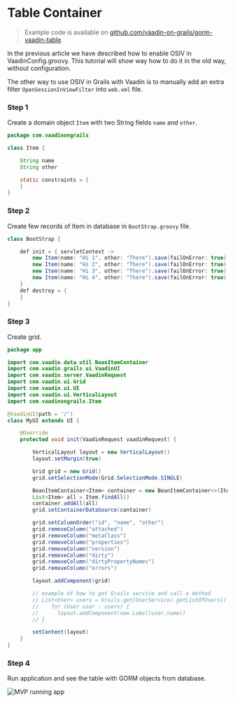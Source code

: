 # Table Container

> Example code is available on
[github.com/vaadin-on-grails/gorm-vaadin-table](https://github.com/vaadin-on-grails/gorm-vaadin-table).

In the previous article we have described how to enable OSIV in VaadinConfig.groovy. This tutorial will show way how to do it in the old way, without configuration.

The other way to use OSIV in Grails with Vaadin is to manually add an extra filter `OpenSessionInViewFilter` into `web.xml` file.

### Step 1

Create a domain object `Item` with two String fields `name` and `other`.

``` java
package com.vaadinongrails

class Item {

    String name
    String other

    static constraints = {
    }
}
```

### Step 2

Create few records of Item in database in `BootStrap.groovy` file.

``` java
class BootStrap {

    def init = { servletContext ->
        new Item(name: "Hi 1", other: "There").save(failOnError: true)
        new Item(name: "Hi 2", other: "There").save(failOnError: true)
        new Item(name: "Hi 3", other: "There").save(failOnError: true)
        new Item(name: "Hi 4", other: "There").save(failOnError: true)
    }
    def destroy = {
    }
}
```

### Step 3

Create grid.

``` java
package app

import com.vaadin.data.util.BeanItemContainer
import com.vaadin.grails.ui.VaadinUI
import com.vaadin.server.VaadinRequest
import com.vaadin.ui.Grid
import com.vaadin.ui.UI
import com.vaadin.ui.VerticalLayout
import com.vaadinongrails.Item

@VaadinUI(path = '/')
class MyUI extends UI {

    @Override
    protected void init(VaadinRequest vaadinRequest) {

        VerticalLayout layout = new VerticalLayout()
        layout.setMargin(true)

        Grid grid = new Grid()
        grid.setSelectionMode(Grid.SelectionMode.SINGLE)

        BeanItemContainer<Item> container = new BeanItemContainer<>(Item.class)
        List<Item> all = Item.findAll()
        container.addAll(all)
        grid.setContainerDataSource(container)

        grid.setColumnOrder("id", "name", "other")
        grid.removeColumn("attached")
        grid.removeColumn("metaClass")
        grid.removeColumn("properties")
        grid.removeColumn("version")
        grid.removeColumn("dirty")
        grid.removeColumn("dirtyPropertyNames")
        grid.removeColumn("errors")

        layout.addComponent(grid)

        // example of how to get Grails service and call a method
        // List<User> users = Grails.get(UserService).getListOfUsers()
        //    for (User user : users) {
        //    	layout.addComponent(new Label(user.name))
        // }

        setContent(layout)
    }
}
```

### Step 4

Run application and see the table with GORM objects from database.


![MVP running app](http://vaadinongrails.com/book/gorm-vaadin-table.png)

